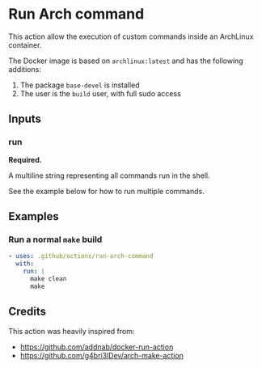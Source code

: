 # Run Arch command

This action allow the execution of custom commands inside an ArchLinux
container.

The Docker image is based on `archlinux:latest` and has the following additions:
1. The package `base-devel` is installed
2. The user is the `build` user, with full sudo access

## Inputs

### run

**Required.**

A multiline string representing all commands run in the shell.

See the example below for how to run multiple commands.

## Examples

### Run a normal `make` build

```yaml
- uses: .github/actions/run-arch-command
  with:
    run: |
      make clean
      make
```

## Credits

This action was heavily inspired from:
* https://github.com/addnab/docker-run-action
* https://github.com/g4bri3lDev/arch-make-action
